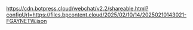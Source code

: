 https://cdn.botpress.cloud/webchat/v2.2/shareable.html?configUrl=https://files.bpcontent.cloud/2025/02/10/14/20250210143021-FGAYNETW.json
